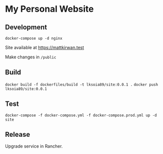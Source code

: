 # My Personal Website

## Development

`docker-compose up -d nginx`

Site available at https://mattkirwan.test

Make changes in `/public`

## Build

`docker build -f dockerfiles/build -t lksoia89/site:0.0.1 .`
`docker push lksoia89/site:0.0.1`

## Test

`docker-compose -f docker-compose.yml -f docker-compose.prod.yml up -d site`

## Release

Upgrade service in Rancher.

